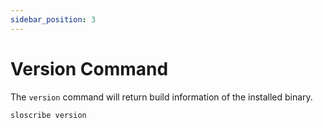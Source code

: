 ```yaml
---
sidebar_position: 3
---
```


# Version Command

The `version` command will return build information of the installed binary.

```shell
sloscribe version
```
